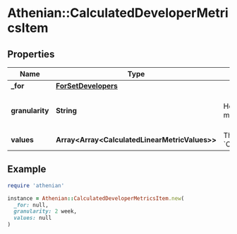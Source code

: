 # Athenian::CalculatedDeveloperMetricsItem

## Properties

| Name | Type | Description | Notes |
| ---- | ---- | ----------- | ----- |
| **_for** | [**ForSetDevelopers**](ForSetDevelopers.md) |  |  |
| **granularity** | **String** | How often the metrics are reported. The value must satisfy the following regular expression: /^all|(([1-9]\\d* )?(aligned )?(day|week|month|year))$/. \&quot;all\&quot; produces a single interval [&#x60;date_from&#x60;, &#x60;date_to&#x60;]. \&quot;aligned week/month/year\&quot; produces intervals cut by calendar week/month/year borders, for example, when &#x60;date_from&#x60; is &#x60;2020-01-15&#x60; and &#x60;date_to&#x60; is &#x60;2020-03-10&#x60;, the intervals will be &#x60;2020-01-15&#x60; - &#x60;2020-02-01&#x60; - &#x60;2020-03-01&#x60; - &#x60;2020-03-10&#x60;. |  |
| **values** | **Array&lt;Array&lt;CalculatedLinearMetricValues&gt;&gt;** | The sequence matches &#x60;CalculatedDeveloperMetricsItem.for.developers&#x60;. |  |

## Example

```ruby
require 'athenian'

instance = Athenian::CalculatedDeveloperMetricsItem.new(
  _for: null,
  granularity: 2 week,
  values: null
)
```

